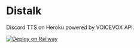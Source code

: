 # Distalk
Discord TTS on Heroku powered by VOICEVOX API.

[![Deploy on Railway](https://railway.app/button.svg)](https://railway.app/new/template/w378o-?referralCode=_eUkfG)
